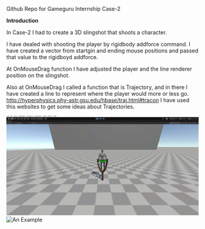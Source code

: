 Github Repo for Gameguru Internship Case-2

**Introduction**

In Case-2 I had to create a 3D slingshot that shoots a character.

I have dealed with shooting the player by rigidbody addforce command. I have created a vector from startgin and ending mouse positions and passed that value to the rigidboyd addforce.

At OnMouseDrag function I have adjusted the player and the line renderer position on the slingshot.

Also at OnMouseDrag I called a function that is Trajectory, and in there I have created a line to represent where the player  would more or less go.
http://hyperphysics.phy-astr.gsu.edu/hbase/traj.html#tracon I have used this websites to get some ideas about Trajectories.

![An Example](Case-2.1.gif)
![An Example](Case-2.2.gif)

